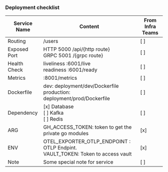 
### Deployment checklist

|Service Name| Content  | From Infra Teams  |
|--|--|--|
|  Routing| /users   | [ ] |
|Exposed Port| HTTP 5000 /api/{http route} <br> GRPC 5001 /{grpc route} | [ ] |
|Health Check| liveliness :6001/live <br> readiness :6001/ready | [ ] |
|Metrics| :8001/metrics | [ ] |
|Dockerfile| dev: deployment/dev/Dockerfile <br> production: deployment/prod/Dockerfile | [ ] |
|Dependency| [x] Database <br> [ ] Kafka <br> [ ] Redis | [ ] |
|ARG|GH_ACCESS_TOKEN: token to get the private go modules| [x] |
|ENV| OTEL_EXPORTER_OTLP_ENDPOINT : OTLP Endpint.  <br> VAULT_TOKEN: Token to access vault | [x] |
|Note | Some special note for service | [ ] |
